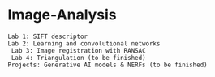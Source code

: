 # Image-Analysis
  	Lab 1: SIFT descriptor
  	Lab 2: Learning and convolutional networks
 	 Lab 3: Image registration with RANSAC
 	 Lab 4: Triangulation (to be finished)
  	Projects: Generative AI models & NERFs (to be finished)

